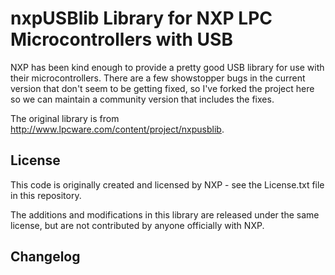 nxpUSBlib Library for NXP LPC Microcontrollers with USB
==========================================================

NXP has been kind enough to provide a pretty good USB library for use with their
microcontrollers. There are a few showstopper bugs in the current version that
don't seem to be getting fixed, so I've forked the project here so we can
maintain a community version that includes the fixes.

The original library is from http://www.lpcware.com/content/project/nxpusblib.

## License

This code is originally created and licensed by NXP - see the License.txt file
in this repository.

The additions and modifications in this library are released under the same
license, but are not contributed by anyone officially with NXP.

## Changelog
